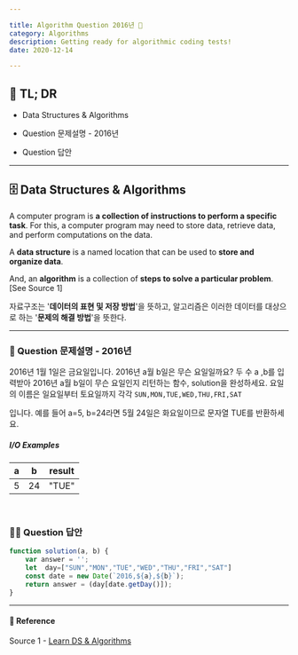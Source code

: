 ```yaml
---

title: Algorithm Question 2016년 🧬
category: Algorithms
description: Getting ready for algorithmic coding tests!
date: 2020-12-14

---
```


## 🤦 TL; DR

- Data Structures & Algorithms

- Question 문제설명 - 2016년

- Question 답안

---

## 🗄️ Data Structures & Algorithms

A computer program is **a collection of instructions to perform a specific task**. For this, a computer program may need to store data, retrieve data, and perform computations on the data.

A **data structure** is a named location that can be used to **store and organize data**. 

And, an **algorithm** is a collection of **steps to solve a particular problem**. \[See Source 1]

자료구조는 '**데이터의 표현 및 저장 방법**'을 뜻하고, 알고리즘은 이러한 데이터를 대상으로 하는 '**문제의 해결 방법**'을 뜻한다.

---

### 👀 Question 문제설명 - 2016년

2016년 1월 1일은 금요일입니다. 2016년 a월 b일은 무슨 요일일까요? 두 수 a ,b를 입력받아 2016년 a월 b일이 무슨 요일인지 리턴하는 함수, solution을 완성하세요. 요일의 이름은 일요일부터 토요일까지 각각 `SUN,MON,TUE,WED,THU,FRI,SAT`

입니다. 예를 들어 a=5, b=24라면 5월 24일은 화요일이므로 문자열 TUE를 반환하세요.

##### I/O Examples

| a    | b    | result |
| :----: | :----: | :------: |
| 5    | 24   | "TUE"  |

<br>

### 👨‍💻 Question 답안

```javascript
function solution(a, b) {
​    var answer = '';
​    let  day=["SUN","MON","TUE","WED","THU","FRI","SAT"]
​    const date = new Date(`2016,${a},${b}`);
​    return answer = (day[date.getDay()]);
}
```
---
#### 🔗 Reference

Source 1 - [Learn DS & Algorithms](https://www.programiz.com/dsa)